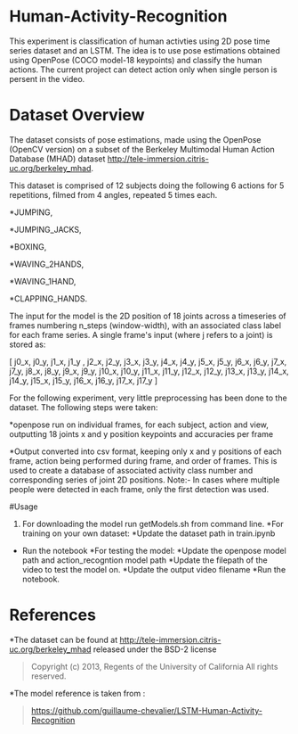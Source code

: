 # Human-Activity-Recognition
This experiment is classification of human activties using 2D pose time series dataset and an LSTM. The idea is to use pose estimations obtained using OpenPose (COCO model-18 keypoints) and classify the human actions. The current project can detect action only when single person is persent in the video.

# Dataset Overview
The dataset consists of pose estimations, made using the  OpenPose (OpenCV version) on a subset of the Berkeley Multimodal Human Action Database (MHAD) dataset http://tele-immersion.citris-uc.org/berkeley_mhad.

This dataset is comprised of 12 subjects doing the following 6 actions for 5 repetitions, filmed from 4 angles, repeated 5 times each.

*JUMPING,

*JUMPING_JACKS,

*BOXING,

*WAVING_2HANDS,

*WAVING_1HAND,

*CLAPPING_HANDS.

The input for the model is the 2D position of 18 joints across a timeseries of frames numbering n_steps (window-width), with an associated class label for each frame series.
A single frame's input (where j refers to a joint) is stored as:

[ j0_x, j0_y, j1_x, j1_y , j2_x, j2_y, j3_x, j3_y, j4_x, j4_y, j5_x, j5_y, j6_x, j6_y, j7_x, j7_y, j8_x, j8_y, j9_x, j9_y, j10_x, j10_y, j11_x, j11_y, j12_x, j12_y, j13_x, j13_y, j14_x, j14_y, j15_x, j15_y, j16_x, j16_y, j17_x, j17_y ]

For the following experiment, very little preprocessing has been done to the dataset.
The following steps were taken:

*openpose run on individual frames, for each subject, action and view, outputting 18 joints x and y position keypoints and accuracies per frame

*Output converted into csv format, keeping only x and y positions of each frame, action being performed during frame, and order of frames. This is used to create a database of associated activity class number and corresponding series of joint 2D positions.
Note:- In cases where  multiple people were detected in each frame, only the first detection was used. 

#Usage
1. For downloading the model run getModels.sh from command line.
*For training on your own dataset:
  *Update the dataset path in train.ipynb
  * Run the notebook
*For testing the model:
  *Update the openpose model path and action_recogntion model path
  *Update the filepath of the video to test the model on.
  *Update the output video filename
  *Run the notebook.

# References
*The dataset can be found at http://tele-immersion.citris-uc.org/berkeley_mhad released under the BSD-2 license
>Copyright (c) 2013, Regents of the University of California All rights reserved.

*The model reference is taken from :
>https://github.com/guillaume-chevalier/LSTM-Human-Activity-Recognition

